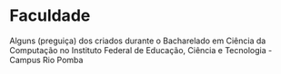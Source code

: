 # Faculdade
Alguns (preguiça) dos criados durante o Bacharelado em Ciência da Computação no Instituto Federal de Educação, Ciência e Tecnologia - Campus Rio Pomba
